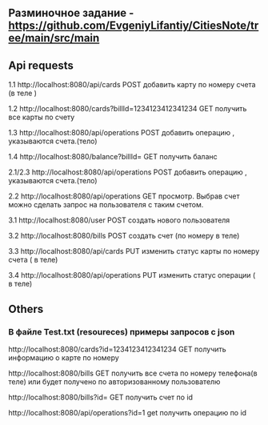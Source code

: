 ## Разминочное задание - https://github.com/EvgeniyLifantiy/CitiesNote/tree/main/src/main ## 

## Api requests ##

1.1 http://localhost:8080/api/cards POST добавить карту по номеру счета (в теле )

1.2 http://localhost:8080/cards?billId=1234123412341234 GET получить все карты по счету

1.3 http://localhost:8080/api/operations POST добавить операцию , указываются счета.(тело)

1.4 http://localhost:8080/balance?billId= GET получить баланс

2.1/2.3  http://localhost:8080/api/operations POST добавить операцию , указываются счета.(тело)

2.2 http://localhost:8080/api/operations GET просмотр. Выбрав счет можно сделать запрос на пользователя с таким счетом.


3.1 http://localhost:8080/user POST создать нового пользователя 

3.2 http://localhost:8080/bills POST создать счет (по номеру в теле)

3.3 http://localhost:8080/api/cards PUT изменить статус карты по номеру счета ( в теле)

3.4 http://localhost:8080/api/operations PUT изменить статус операции ( в теле)

## Others

### В файле Test.txt (resoureces) примеры запросов c json 

http://localhost:8080/cards?id=1234123412341234 GET получить информацию о карте по номеру

http://localhost:8080/bills GET получить все счета по номеру телефона(в теле) или будет получено по авторизованному пользователю

http://localhost:8080/bills?id= GET получить счет по id

http://localhost:8080/api/operations?id=1 get получить операцию по id


